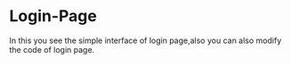 # Login-Page
In this you see the simple interface of login page,also you can also modify the code of login page.
